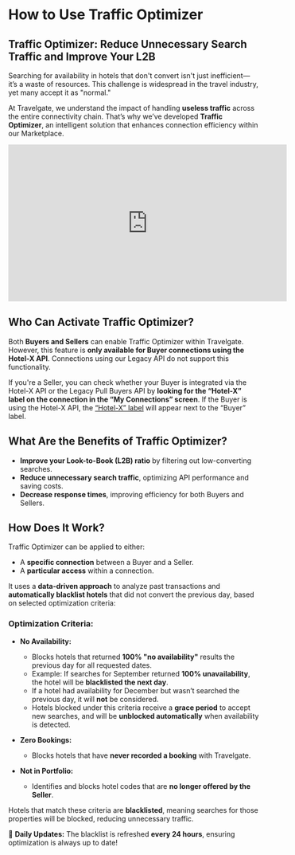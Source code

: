 ﻿---
sidebar_position: 2
---

# How to Use Traffic Optimizer

## Traffic Optimizer: Reduce Unnecessary Search Traffic and Improve Your L2B

Searching for availability in hotels that don't convert isn't just inefficient—it’s a waste of resources. This challenge is widespread in the travel industry, yet many accept it as "normal."

At Travelgate, we understand the impact of handling **useless traffic** across the entire connectivity chain. That’s why we’ve developed **Traffic Optimizer**, an intelligent solution that enhances connection efficiency within our Marketplace.

<iframe width="560" height="315" src="https://www.youtube.com/embed/3383vV-Ggu8?si=G9pmQ_bw72KeMmUM" title="YouTube video player" frameborder="0" allow="accelerometer; autoplay; clipboard-write; encrypted-media; gyroscope; picture-in-picture; web-share" referrerpolicy="strict-origin-when-cross-origin" allowfullscreen></iframe>

## Who Can Activate Traffic Optimizer?
Both **Buyers and Sellers** can enable Traffic Optimizer within Travelgate. However, this feature is **only available for Buyer connections using the Hotel-X API**. Connections using our Legacy API do not support this functionality.

If you're a Seller, you can check whether your Buyer is integrated via the Hotel-X API or the Legacy Pull Buyers API by **looking for the “Hotel-X” label on the connection in the “My Connections” screen**. If the Buyer is using the Hotel-X API, the [“Hotel-X” label](/kb/platform/app-features/connections/my-connections/managing-connections/connections-details/#additional-access-information) will appear next to the “Buyer” label.

## What Are the Benefits of Traffic Optimizer?

- **Improve your Look-to-Book (L2B) ratio** by filtering out low-converting searches.
- **Reduce unnecessary search traffic**, optimizing API performance and saving costs.
- **Decrease response times**, improving efficiency for both Buyers and Sellers.

## How Does It Work?

Traffic Optimizer can be applied to either:
- A **specific connection** between a Buyer and a Seller.
- A **particular access** within a connection.

It uses a **data-driven approach** to analyze past transactions and **automatically blacklist hotels** that did not convert the previous day, based on selected optimization criteria:

### **Optimization Criteria:**

- **No Availability:**
  - Blocks hotels that returned **100% "no availability"** results the previous day for all requested dates.
  - Example: If searches for September returned **100% unavailability**, the hotel will be **blacklisted the next day**.
  - If a hotel had availability for December but wasn’t searched the previous day, it will **not** be considered.
  - Hotels blocked under this criteria receive a **grace period** to accept new searches, and will be **unblocked automatically** when availability is detected.

- **Zero Bookings:**
  - Blocks hotels that have **never recorded a booking** with Travelgate.

- **Not in Portfolio:**
  - Identifies and blocks hotel codes that are **no longer offered by the Seller**.

Hotels that match these criteria are **blacklisted**, meaning searches for those properties will be blocked, reducing unnecessary traffic.

🚀 **Daily Updates:** The blacklist is refreshed **every 24 hours**, ensuring optimization is always up to date!
